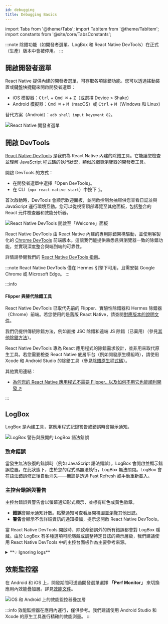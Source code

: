 ```yaml
---
id: debugging
title: Debugging Basics
---
```


import Tabs from '@theme/Tabs'; import TabItem from '@theme/TabItem'; import constants from '@site/core/TabsConstants';

:::note
除錯功能（如開發者選單、LogBox 和 React Native DevTools）在正式（生產）版本中會被停用。
:::

## 開啟開發者選單

React Native 提供內建的開發者選單，可存取各項除錯功能。您可以透過搖動裝置或鍵盤快捷鍵來開啟開發者選單：

- iOS 模擬器：<kbd>Ctrl</kbd> + <kbd>Cmd ⌘</kbd> + <kbd>Z</kbd>（或選擇 Device > Shake）
- Android 模擬器：<kbd>Cmd ⌘</kbd> + <kbd>M</kbd>（macOS）或 <kbd>Ctrl</kbd> + <kbd>M</kbd>（Windows 和 Linux）

替代方案（Android）：`adb shell input keyevent 82`。

![React Native 開發者選單](/docs/assets/debugging-dev-menu-076.jpg)

## 開啟 DevTools

[React Native DevTools](./react-native-devtools) 是我們為 React Native 內建的除錯工具。它能讓您檢查並理解 JavaScript 程式碼的執行狀況，類似於網頁瀏覽器的開發者工具。

開啟 DevTools 的方式：

- 在開發者選單中選擇「Open DevTools」。
- 在 CLI（`npx react-native start`）中按下 <kbd>j</kbd>。

首次啟動時，DevTools 會顯示歡迎面板，並開啟控制台抽屜供您查看日誌並與 JavaScript 運行環境互動。您可以從視窗頂部導覽至其他面板，包括整合的 React 元件檢查器和效能分析器。

![React Native DevTools 開啟至「Welcome」面板](/docs/assets/debugging-rndt-welcome.jpg)

React Native DevTools 由 React Native 內建的專用除錯架構驅動，並使用客製化的 [Chrome DevTools](https://developer.chrome.com/docs/devtools) 前端版本。這讓我們能提供熟悉且與瀏覽器一致的除錯功能，並實現深度整合與端到端的可靠性。

詳情請參閱我們的 [React Native DevTools 指南](./react-native-devtools)。

:::note
React Native DevTools 僅在 Hermes 引擎下可用，且需安裝 Google Chrome 或 Microsoft Edge。
:::

:::info

#### Flipper 與替代除錯工具

React Native DevTools 已取代先前的 Flipper、實驗性除錯器和 Hermes 除錯器（Chrome）前端。若您使用的是舊版 React Native，請查閱[對應版本的說明文件](/versions)。

我們仍提供傳統除錯方法，例如直接 JSC 除錯和遠端 JS 除錯（已棄用）（參見[其他除錯方法](./other-debugging-methods)）。

React Native DevTools 專為 React 應用程式的除錯需求設計，並非用來取代原生工具。若您需要檢查 React Native 底層平台（例如開發原生模組時），請使用 Xcode 和 Android Studio 的除錯工具（參見[除錯原生程式碼](/docs/next/debugging-native-code)）。

其他實用連結：

- <a href="https://shift.infinite.red/why-you-dont-need-flipper-in-your-react-native-app-and-how-to-get-by-without-it-3af461955109" target="_blank">為何您的 React Native 應用程式不需要 Flipper…以及如何不用它也能順利開發&nbsp;↗</a>

:::

## LogBox

LogBox 是內建工具，當應用程式記錄警告或錯誤時會顯示通知。

![LogBox 警告與展開的 LogBox 語法錯誤](/docs/assets/debugging-logbox-076.jpg)

### 致命錯誤

當發生無法恢復的錯誤時（例如 JavaScript 語法錯誤），LogBox 會開啟並顯示錯誤位置。在此狀態下，由於您的程式碼無法執行，LogBox 無法關閉。LogBox 會在語法錯誤修正後自動消失——無論是透過 Fast Refresh 或手動重新載入。

### 主控台錯誤與警告

主控台錯誤與警告會以螢幕通知形式顯示，並標有紅色或黃色徽章。

- **錯誤**會顯示通知計數。點擊通知可查看展開視圖並瀏覽其他日誌。
- **警告**會顯示不含詳細資訊的通知橫幅，提示您開啟 React Native DevTools。

當 React Native DevTools 開啟時，除致命錯誤外的所有錯誤都會對 LogBox 隱藏。由於 LogBox 有多種選項可能隱藏或調整特定日誌的顯示層級，我們建議使用 React Native DevTools 中的主控台面板作為主要參考來源。

<details>
<summary>**💡 Ignoring logs**</summary>

LogBox can be configured via the `LogBox` API.

```js
import {LogBox} from 'react-native';
```

#### Ignore all logs

LogBox notifications can be disabled using `LogBox.ignoreAllLogs()`. This can be useful in situations such as giving product demos.

```js
LogBox.ignoreAllLogs();
```

#### Ignore specific logs

Notifications can be disabled on a per-log basis via `LogBox.ignoreLogs()`. This can be useful for noisy warnings or those that cannot be fixed, e.g. in a third-party dependency.

```js
LogBox.ignoreLogs([
  // Exact message
  'Warning: componentWillReceiveProps has been renamed',

  // Substring or regex match
  /GraphQL error: .*/,
]);
```

:::note

LogBox will treat certain errors from React as warnings, which will mean they don't display as an in-app error notification. Advanced users can change this behaviour by customising LogBox's warning filter using [`LogBoxData.setWarningFilter()`](https://github.com/facebook/react-native/blob/d334f4d77eea538dff87fdcf2ebc090246cfdbb0/packages/react-native/Libraries/LogBox/Data/LogBoxData.js#L338).

:::

</details>

## 效能監控器

在 Android 和 iOS 上，開發期間可透過開發選單選擇 **「Perf Monitor」** 來切換應用內效能疊加層。詳見[效能文件](/docs/performance)。

![iOS 和 Android 上的效能監控器疊加層](/docs/assets/debugging-performance-monitor.jpg)

:::info
效能監控器在應用內運行，僅供參考。我們建議使用 Android Studio 和 Xcode 的原生工具進行精確的效能測量。
:::